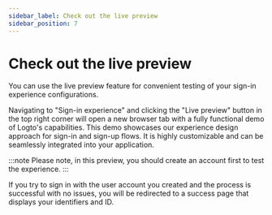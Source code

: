 ```yaml
---
sidebar_label: Check out the live preview
sidebar_position: 7
---
```


<head>
  <link rel="canonical" href="https://docs.logto.io/customization/live-preview/" />
</head>

# Check out the live preview

You can use the live preview feature for convenient testing of your sign-in experience configurations.

Navigating to "Sign-in experience" and clicking the "Live preview" button in the top right corner will open a new browser tab with a fully functional demo of Logto's capabilities. This demo showcases our experience design approach for sign-in and sign-up flows. It is highly customizable and can be seamlessly integrated into your application.

:::note
Please note, in this preview, you should create an account first to test the experience.
:::

If you try to sign in with the user account you created and the process is successful with no issues, you will be redirected to a success page that displays your identifiers and ID.

<!-- ![Check out the demo app](./assets/check-out-the-live-preview.png) -->
